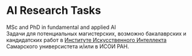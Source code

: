 # AI Research Tasks
MSc and PhD in fundamental and applied AI  
Задачи для потенциальных магистерских, возможно бакалаврских и кандидатских работ в [Институте Искусственного Интеллекта](https://ai.ssau.ru/) Самарского универсистета и/или в ИСОИ РАН.  
